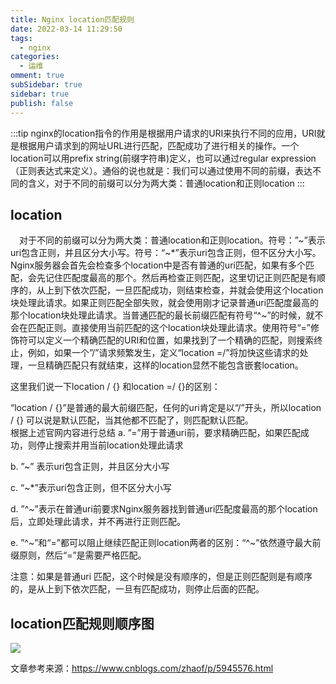 ```yaml
---
title: Nginx location匹配规则
date: 2022-03-14 11:29:50
tags:
  - nginx
categories:
  - 运维
omment: true
subSidebar: true
sidebar: true
publish: false
---
```


<!-- more -->

:::tip
nginx的location指令的作用是根据用户请求的URI来执行不同的应用，URI就是根据用户请求到的网址URL进行匹配，匹配成功了进行相关的操作。一个location可以用prefix string(前缀字符串)定义，也可以通过regular expression（正则表达式来定义）。通俗的说也就是：我们可以通过使用不同的前缀，表达不同的含义，对于不同的前缀可以分为两大类：普通location和正则location
:::

## location
&emsp;对于不同的前缀可以分为两大类：普通location和正则location。符号：”~”表示uri包含正则，并且区分大小写。符号：“~*”表示uri包含正则，但不区分大小写。Nginx服务器会首先会检查多个location中是否有普通的uri匹配，如果有多个匹配，会先记住匹配度最高的那个。然后再检查正则匹配，这里切记正则匹配是有顺序的，从上到下依次匹配，一旦匹配成功，则结束检查，并就会使用这个location块处理此请求。如果正则匹配全部失败，就会使用刚才记录普通uri匹配度最高的那个location块处理此请求。当普通匹配的最长前缀匹配有符号“^~”的时候，就不会在匹配正则。直接使用当前匹配的这个location块处理此请求。使用符号“=”修饰符可以定义一个精确匹配的URI和位置，如果找到了一个精确的匹配，则搜索终止，例如，如果一个”/”请求频繁发生，定义“location =/”将加快这些请求的处理，一旦精确匹配只有就结束，这样的location显然不能包含嵌套location。

这里我们说一下location / {} 和location =/ {}的区别：

“location / {}”是普通的最大前缀匹配，任何的uri肯定是以“/”开头，所以location / {} 可以说是默认匹配，当其他都不匹配了，则匹配默认匹配。  
根据上述官网内容进行总结
a. ”=”用于普通uri前，要求精确匹配，如果匹配成功，则停止搜索并用当前location处理此请求

b. ”~” 表示uri包含正则，并且区分大小写

c. “~*”表示uri包含正则，但不区分大小写

d. ”^~”表示在普通uri前要求Nginx服务器找到普通uri匹配度最高的那个location后，立即处理此请求，并不再进行正则匹配。

e. ”^~”和“=”都可以阻止继续匹配正则location两者的区别：“^~”依然遵守最大前缀原则，然后“=”是需要严格匹配。

注意：如果是普通uri 匹配，这个时候是没有顺序的，但是正则匹配则是有顺序的，是从上到下依次匹配，一旦有匹配成功，则停止后面的匹配。

## location匹配规则顺序图
![](https://cdn.jsdelivr.net/gh/AnyFork/blog-images/markdown/202203141144181.png)

文章参考来源：<https://www.cnblogs.com/zhaof/p/5945576.html>


<Reward/>

